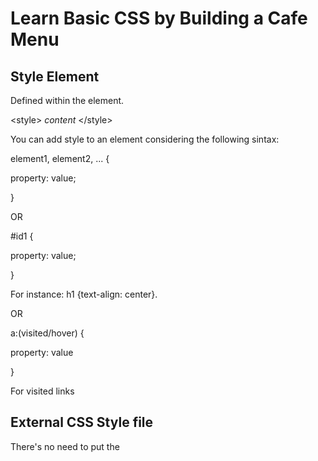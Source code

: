 # Learn Basic CSS by Building a Cafe Menu

## Style Element
Defined within the <head> element.

\<style> *content* \</style>

You can add style to an element considering the following sintax:

element1, element2, ... {

  property: value;
  
}

OR

\#id1 {

property: value;

}

For instance: h1 {text-align: center}.

OR 

a:(visited/hover) {

property: value

}

For visited links

## External CSS Style file
There's no need to put the <style> tags. It can be referenced by means of the link element.

## Link [VOID ELEMENT]
Defined in the <head> element.

Attributes:
- rel: specify the type of linked document (ex. stylesheet, ...)
- href: specify the address of the resource (ex. styles.css)

## Div
It's used mainly for design layout purposes.

## CSS comment
/* *comment* */

## Class selector
It's common to use different selectors to style elements.

.class-name{

*styles*

}

OR

.class-name ELEMENT{

*styles*

}


Instead of id, use class attribute.

## Article
Contains multiple elements that have related information. (ex. p elements)

\<article> *content* \</article>

# CSS Properties

Properties:
- width (in px or %)
- background-color
- text-align (center, rigth, left)
- margin-LOCATION, LOCATION:{left, right, top, bottom} (in px)
- background-image (url(https://URL))
- display (inline block)
- padding-LOCATION, LOCATION:{left, right, top, bottom} (in px)
- max-width (in px)
- padding (in px)
- font-family (sans-serif, Impact, ...)
- font-style (italic, ...)
- font-size
- height (for hr element, ...)
- border-color (for hr element, ...)
- color (for links)
